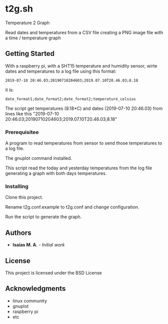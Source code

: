 # t2g.sh

Temperature 2 Graph

Read dates and temperatures from a CSV file creating a PNG image file with a time / temperature graph

## Getting Started

With a raspberry pi, with a SHT15 temperature and humidity sensor, wirte dates and temperatures to a log file using this format:

```
2019-07-10 20:46.03;20190710204603;2019.07.10T20.46.03;8.18
```

it is:

```
date_format1;date_format2;date_format2;temperature_celsius
```

The script get temperatures (8.18*C) and dates (2019-07-10 20:46.03) from lines like this "2019-07-10 20:46.03;20190710204603;2019.07.10T20.46.03;8.18"

### Prerequisitee

A program to read temperatures from sensor to send those temperatures to a log file.

The gnuplot command installed.

This script read the today and yesterday temperatures from the log file generating a graph with both days temperatures.

### Installing

Clone this project.

Rename t2g.conf.example to t2g.conf and change configuration.

Run the script to generate the graph.

## Authors

* **Isaías M. A.** - *Initial work*

## License

This project is licensed under the BSD License

## Acknowledgments

* linux community
* gnuplot
* raspberry pi
* etc

